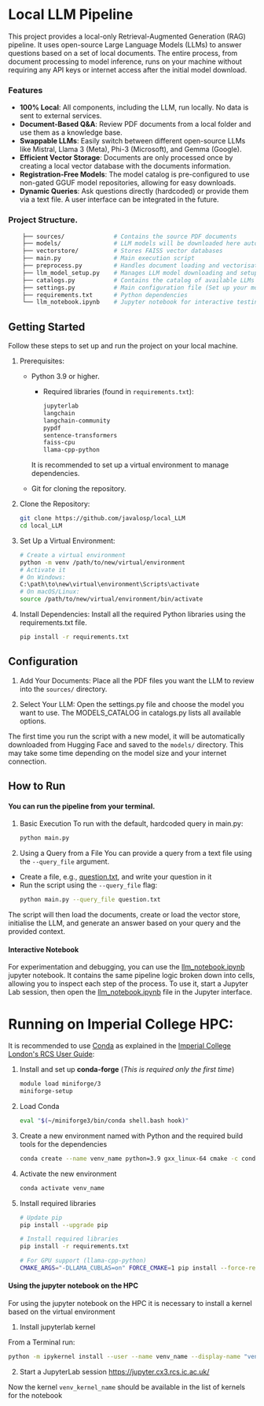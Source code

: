 # Local LLM Pipeline

This project provides a local-only Retrieval-Augmented Generation (RAG) pipeline. It uses open-source Large Language Models (LLMs) to answer questions based on a set of local documents. The entire process, from document processing to model inference, runs on your machine without requiring any API keys or internet access after the initial model download.

### Features

* **100% Local**: All components, including the LLM, run locally. No data is sent to external services.
* **Document-Based Q&A**: Review PDF documents from a local folder and use them as a knowledge base.
* **Swappable LLMs**: Easily switch between different open-source LLMs like Mistral, Llama 3 (Meta), Phi-3 (Microsoft), and Gemma (Google).
* **Efficient Vector Storage**: Documents are only processed once by creating a local vector database with the documents information.
* **Registration-Free Models**: The model catalog is pre-configured to use non-gated GGUF model repositories, allowing for easy downloads.
* **Dynamic Queries**: Ask questions directly (hardcoded) or provide them via a text file. A user interface can be integrated in the future.

### Project Structure.
```bash
    ├── sources/              # Contains the source PDF documents
    ├── models/               # LLM models will be downloaded here automatically
    ├── vectorstore/          # Stores FAISS vector databases
    ├── main.py               # Main execution script
    ├── preprocess.py         # Handles document loading and vectorisation
    ├── llm_model_setup.py    # Manages LLM model downloading and setup
    ├── catalogs.py           # Contains the catalog of available LLMs
    ├── settings.py           # Main configuration file (Set up your model settings here)
    ├── requirements.txt      # Python dependencies
    └── llm_notebook.ipynb    # Jupyter notebook for interactive testing
```

## Getting Started
Follow these steps to set up and run the project on your local machine.
1. Prerequisites: 
    * Python 3.9 or higher.
        * Required libraries (found in `requirements.txt`):
            ```bash
            jupyterlab
            langchain
            langchain-community
            pypdf
            sentence-transformers
            faiss-cpu
            llama-cpp-python
            ```
        It is recommended to set up a virtual environment to manage dependencies.

    * Git for cloning the repository.
2. Clone the Repository:
    ```bash
    git clone https://github.com/javalosp/local_LLM
    cd local_LLM
    ```
3. Set Up a Virtual Environment:
    ```bash
    # Create a virtual environment
    python -m venv /path/to/new/virtual/environment
    # Activate it
    # On Windows:
    C:\path\to\new\virtual\environment\Scripts\activate
    # On macOS/Linux:
    source /path/to/new/virtual/environment/bin/activate
    ```
4. Install Dependencies:
    Install all the required Python libraries using the requirements.txt file.
    ```bash
    pip install -r requirements.txt
    ```

## Configuration

1. Add Your Documents: 
Place all the PDF files you want the LLM to review into the `sources/` directory.

2. Select Your LLM:
Open the settings.py file and choose the model you want to use.
The MODELS_CATALOG in catalogs.py lists all available options.

The first time you run the script with a new model, it will be automatically downloaded from Hugging Face and saved to the `models/` directory. This may take some time depending on the model size and your internet connection.

## How to Run

#### You can run the pipeline from your terminal.
1. Basic Execution
To run with the default, hardcoded query in main.py:
    ```bash
    python main.py
    ```
2. Using a Query from a File
You can provide a query from a text file using the `--query_file` argument.
* Create a file, e.g., [question.txt](./question.txt), and write your question in it
* Run the script using the `--query_file` flag:
    ```bash
    python main.py --query_file question.txt
    ```

The script will then load the documents, create or load the vector store, initialise the LLM, and generate an answer based on your query and the provided context.

#### Interactive Notebook
For experimentation and debugging, you can use the [llm_notebook.ipynb](llm_notebook.ipynb) jupyter notebook. It contains the same pipeline logic broken down into cells, allowing you to inspect each step of the process.
To use it, start a Jupyter Lab session, then open the [llm_notebook.ipynb](llm_notebook.ipynb) file in the Jupyter interface.


# Running on Imperial College HPC:

It is recommended to use [Conda](https://docs.conda.io/en/latest/index.html) as explained in the [Imperial College London's RCS User Guide](https://icl-rcs-user-guide.readthedocs.io/en/latest/hpc/applications/guides/conda/):

1. Install and set up **conda-forge** (*This is required only the first time*)
    ```bash
    module load miniforge/3
    miniforge-setup
    ```
2. Load Conda
    ```bash
    eval "$(~/miniforge3/bin/conda shell.bash hook)"
    ```
3. Create a new environment named with Python and the required build tools for the dependencies
    ```bash
    conda create --name venv_name python=3.9 gxx_linux-64 cmake -c conda-forge -y
    ```
4. Activate the new environment
    ```bash
    conda activate venv_name
    ```
5. Install required libraries    
    ```bash
    # Update pip
    pip install --upgrade pip

    # Install required libraries
    pip install -r requirements.txt

    # For GPU support (llama-cpp-python)
    CMAKE_ARGS="-DLLAMA_CUBLAS=on" FORCE_CMAKE=1 pip install --force-reinstall --no-cache-dir llama-cpp-python
    ```

#### Using the jupyter notebook on the HPC
For using the jupyter notebook on the HPC it is necessary to install a kernel based on the virtual environment

1. Install jupyterlab kernel

From a Terminal run:
```bash
python -m ipykernel install --user --name venv_name --display-name "venv_kernel_name"
```

2. Start a JupyterLab session
    https://jupyter.cx3.rcs.ic.ac.uk/

Now the kernel `venv_kernel_name` should be available in the list of kernels for the notebook

